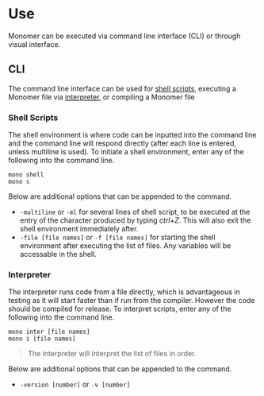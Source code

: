 # Use

Monomer can be executed via command line interface (CLI) or through visual interface.

## CLI
The command line interface can be used for [shell scripts](#Shell%20Scripts), executing a Monomer file via [interpreter](###Interpreter), or compiling a Monomer file

### Shell Scripts
The shell environment is where code can be inputted into the command line and the command line will respond directly (after each line is entered, unless multiline is used). To initiate a shell environment, enter any of the following into the command line.

    mono shell
    mono s

Below are additional options that can be appended to the command.

 - `-multiline` or `-ml` for several lines of shell script, to be executed at the entry of the character produced by typing *ctrl+Z*. This will also exit the shell environment immediately after.
 - `-file [file names]` or `-f [file names]` for starting the shell environment after executing the list of files. Any variables will be accessable in the shell.

### Interpreter
The interpreter runs code from a file directly, which is advantageous in testing as it will start faster than if run from the compiler. However the code should be compiled for release. To interpret scripts, enter any of the following into the command line.

    mono inter [file names]
    mono i [file names]

> The interpreter will interpret the list of files in order.

Below are additional options that can be appended to the command.

 - `-version [number]` or `-v [number]` 

<!--stackedit_data:
eyJoaXN0b3J5IjpbMjA4OTkzMzgyLC0xNTg2MjEyNjgzLDczMD
k5ODExNl19
-->